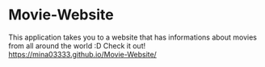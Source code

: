 # Movie-Website

This application takes you to a website that has informations about movies from all around the world :D
Check it out!
https://mina03333.github.io/Movie-Website/
